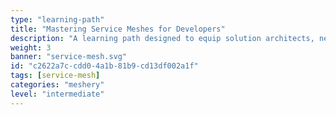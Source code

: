 ```yaml
---
type: "learning-path"
title: "Mastering Service Meshes for Developers"
description: "A learning path designed to equip solution architects, network administrators, DevOps, and site reliability engineers with the knowledge and skills needed to efficiently manage and secure microservices-based applications using service mesh architecture."
weight: 3
banner: "service-mesh.svg"
id: "c2622a7c-cdd0-4a1b-81b9-cd13df002a1f"
tags: [service-mesh]
categories: "meshery"
level: "intermediate"
---
```

